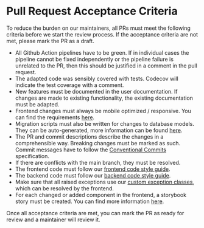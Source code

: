 <!--
 ~ SPDX-FileCopyrightText: Copyright DB InfraGO AG and contributors
 ~ SPDX-License-Identifier: Apache-2.0
 -->

# Pull Request Acceptance Criteria

To reduce the burden on our maintainers, all PRs must meet the following
criteria before we start the review process. If the acceptance criteria are not
met, please mark the PR as a draft.

-   All Github Action pipelines have to be green. If in individual cases the
    pipeline cannot be fixed independently or the pipeline failure is unrelated
    to the PR, then this should be justified in a comment in the pull request.
-   The adapted code was sensibly covered with tests. Codecov will indicate the
    test coverage with a comment.
-   New features must be documented in the user documentation. If changes are
    made to existing functionality, the existing documentation must be adapted.
-   Frontend changes must always be mobile optimized / responsive. You can find
    the requirements [here](./frontend/responsive-design/mobile-view.md).
-   Migration scripts must also be written for changes to database models. They
    can be auto-generated, more information can be found
    [here](./backend/database-migration.md).
-   The PR and commit descriptions describe the changes in a comprehensible
    way. Breaking changes must be marked as such. Commit messages have to
    follow the
    [Conventional Commits](https://www.conventionalcommits.org/en/v1.0.0/#specification)
    specification.
-   If there are conflicts with the main branch, they must be resolved.
-   The frontend code must follow our
    [frontend code style guide](./frontend/code-style.md).
-   The backend code must follow our
    [backend code style guide](./backend/code-style.md).
-   Make sure that all raised exceptions use our
    [custom exception classes](./backend/exception.md), which can be resolved
    by the frontend.
-   For each changed or added component in the frontend, a storybook story must
    be created. You can find more information [here](./frontend/storybook.md).

Once all acceptance criteria are met, you can mark the PR as ready for review
and a maintainer will review it.
